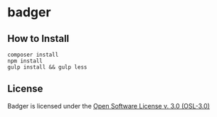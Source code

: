 badger
=========

## How to Install

```
composer install
npm install
gulp install && gulp less
```

## License
Badger is licensed under the [Open Software License v. 3.0 (OSL-3.0)](https://opensource.org/licenses/OSL-3.0)

